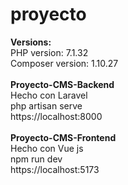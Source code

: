 # proyecto

<strong>Versions:</strong><br>
PHP version: 7.1.32 <br>
Composer version: 1.10.27 <br>
<br>
<strong>Proyecto-CMS-Backend </strong> <br>
Hecho con Laravel <br>
php artisan serve <br>
https://localhost:8000 <br>
<br>
<strong>Proyecto-CMS-Frontend </strong><br>
Hecho con Vue js <br>
npm run dev <br>
https://localhost:5173 <br>
